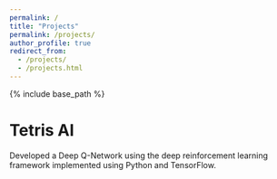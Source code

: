 ```yaml
---
permalink: /
title: "Projects"
permalink: /projects/
author_profile: true
redirect_from: 
  - /projects/
  - /projects.html
---
```


{% include base_path %}

Tetris AI
======
Developed a Deep Q-Network using the deep reinforcement learning framework implemented using Python and TensorFlow.


